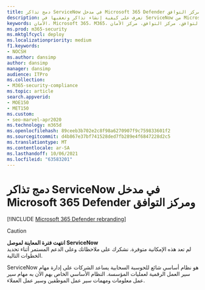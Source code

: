 ```yaml
---
title: دمج تذاكر ServiceNow في مدخل Microsoft 365 Defender ومركز التوافق
description: تعرف على كيفية إنشاء تذاكر وتعقبها في ServiceNow من Microsoft 365 Defender الإلكتروني ومركز التوافق.
keywords: الأمان، Microsoft 365، M365، التوافق، مركز التوافق، مركز الأمان، ServiceNow، التذاكر، المهام، الثلج، الاتصال
ms.prod: m365-security
ms.mktglfcycl: deploy
ms.localizationpriority: medium
f1.keywords:
- NOCSH
ms.author: dansimp
author: dansimp
manager: dansimp
audience: ITPro
ms.collection:
- M365-security-compliance
ms.topic: article
search.appverid:
- MOE150
- MET150
ms.custom:
- seo-marvel-apr2020
ms.technology: m365d
ms.openlocfilehash: 89ceeb3b702e2c8f98a6270907f9c759833601f2
ms.sourcegitcommit: d4b867e37bf741528ded7fb289e4f6847228d2c5
ms.translationtype: MT
ms.contentlocale: ar-SA
ms.lasthandoff: 10/06/2021
ms.locfileid: "63583201"
---
```

# <a name="integrate-servicenow-tickets-into-the-microsoft-365-defender-portal-and-compliance-center"></a>دمج تذاكر ServiceNow في مدخل Microsoft 365 Defender ومركز التوافق

[!INCLUDE [Microsoft 365 Defender rebranding](../includes/microsoft-defender.md)]

>[!CAUTION]
>**انتهت فترة المعاينة لموصل ServiceNow**<br>
>لم تعد هذه الإمكانية متوفرة. نشكرك على ملاحظاتك وعلى الدعم المستمر أثناء تحديد الخطوات التالية.

ServiceNow هو نظام أساسي شائع للحوسبة السحابية يساعد الشركات على إدارة مهام سير العمل الرقمية لعمليات المؤسسة. النظام الأساسي الخاص بهم الآن به مهام سير عمل معلومات ومهمات سير عمل الموظفين وسير عمل العملاء.
